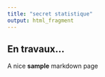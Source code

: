 ```yaml
---
title: "secret statistique"
output: html_fragment
---
```


## En travaux...
A nice **sample** markdown page
